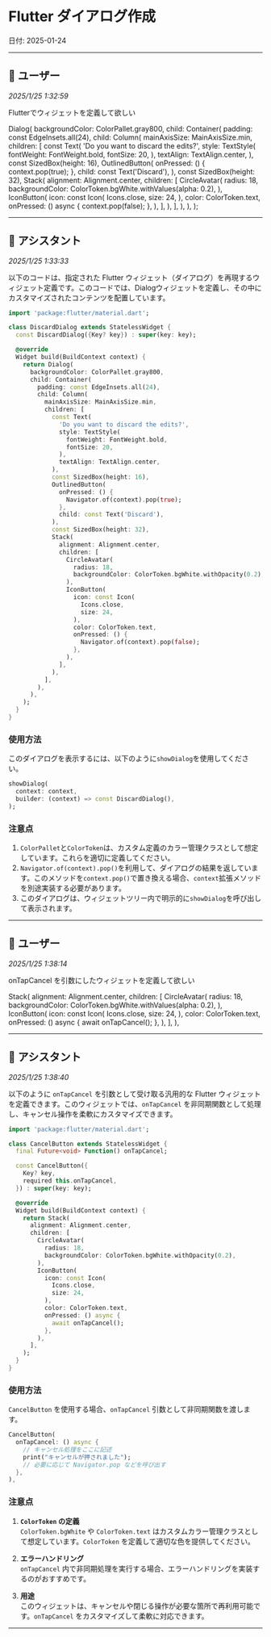 # Flutter ダイアログ作成

日付: 2025-01-24

---

## 👤 ユーザー
*2025/1/25 1:32:59*

Flutterでウィジェットを定義して欲しい

Dialog(
            backgroundColor: ColorPallet.gray800,
            child: Container(
              padding: const EdgeInsets.all(24),
              child: Column(
                mainAxisSize: MainAxisSize.min,
                children: [
                  const Text(
                    'Do you want to discard the edits?',
                    style: TextStyle(
                      fontWeight: FontWeight.bold,
                      fontSize: 20,
                    ),
                    textAlign: TextAlign.center,
                  ),
                  const SizedBox(height: 16),
                  OutlinedButton(
                    onPressed: () {
                      context.pop(true);
                    },
                    child: const Text('Discard'),
                  ),
                  const SizedBox(height: 32),
                  Stack(
                    alignment: Alignment.center,
                    children: [
                      CircleAvatar(
                        radius: 18,
                        backgroundColor:
                            ColorToken.bgWhite.withValues(alpha: 0.2),
                      ),
                      IconButton(
                        icon: const Icon(
                          Icons.close,
                          size: 24,
                        ),
                        color: ColorToken.text,
                        onPressed: () async {
                          context.pop(false);
                        },
                      ),
                    ],
                  ),
                ],
              ),
            ),
          );

---

## 🤖 アシスタント
*2025/1/25 1:33:33*

以下のコードは、指定された Flutter ウィジェット（ダイアログ）を再現するウィジェット定義です。このコードでは、Dialogウィジェットを定義し、その中にカスタマイズされたコンテンツを配置しています。

```dart
import 'package:flutter/material.dart';

class DiscardDialog extends StatelessWidget {
  const DiscardDialog({Key? key}) : super(key: key);

  @override
  Widget build(BuildContext context) {
    return Dialog(
      backgroundColor: ColorPallet.gray800,
      child: Container(
        padding: const EdgeInsets.all(24),
        child: Column(
          mainAxisSize: MainAxisSize.min,
          children: [
            const Text(
              'Do you want to discard the edits?',
              style: TextStyle(
                fontWeight: FontWeight.bold,
                fontSize: 20,
              ),
              textAlign: TextAlign.center,
            ),
            const SizedBox(height: 16),
            OutlinedButton(
              onPressed: () {
                Navigator.of(context).pop(true);
              },
              child: const Text('Discard'),
            ),
            const SizedBox(height: 32),
            Stack(
              alignment: Alignment.center,
              children: [
                CircleAvatar(
                  radius: 18,
                  backgroundColor: ColorToken.bgWhite.withOpacity(0.2),
                ),
                IconButton(
                  icon: const Icon(
                    Icons.close,
                    size: 24,
                  ),
                  color: ColorToken.text,
                  onPressed: () {
                    Navigator.of(context).pop(false);
                  },
                ),
              ],
            ),
          ],
        ),
      ),
    );
  }
}
```

### 使用方法
このダイアログを表示するには、以下のように`showDialog`を使用してください。

```dart
showDialog(
  context: context,
  builder: (context) => const DiscardDialog(),
);
```

### 注意点
1. `ColorPallet`と`ColorToken`は、カスタム定義のカラー管理クラスとして想定しています。これらを適切に定義してください。
2. `Navigator.of(context).pop()`を利用して、ダイアログの結果を返しています。このメソッドを`context.pop()`で置き換える場合、`context`拡張メソッドを別途実装する必要があります。
3. このダイアログは、ウィジェットツリー内で明示的に`showDialog`を呼び出して表示されます。

---

## 👤 ユーザー
*2025/1/25 1:38:14*

onTapCancel を引数にしたウィジェットを定義して欲しい

Stack(
              alignment: Alignment.center,
              children: [
                CircleAvatar(
                  radius: 18,
                  backgroundColor: ColorToken.bgWhite.withValues(alpha: 0.2),
                ),
                IconButton(
                  icon: const Icon(
                    Icons.close,
                    size: 24,
                  ),
                  color: ColorToken.text,
                  onPressed: () async {
                    await onTapCancel();
                  },
                ),
              ],
            ),

---

## 🤖 アシスタント
*2025/1/25 1:38:40*

以下のように `onTapCancel` を引数として受け取る汎用的な Flutter ウィジェットを定義できます。このウィジェットでは、`onTapCancel` を非同期関数として処理し、キャンセル操作を柔軟にカスタマイズできます。

```dart
import 'package:flutter/material.dart';

class CancelButton extends StatelessWidget {
  final Future<void> Function() onTapCancel;

  const CancelButton({
    Key? key,
    required this.onTapCancel,
  }) : super(key: key);

  @override
  Widget build(BuildContext context) {
    return Stack(
      alignment: Alignment.center,
      children: [
        CircleAvatar(
          radius: 18,
          backgroundColor: ColorToken.bgWhite.withOpacity(0.2),
        ),
        IconButton(
          icon: const Icon(
            Icons.close,
            size: 24,
          ),
          color: ColorToken.text,
          onPressed: () async {
            await onTapCancel();
          },
        ),
      ],
    );
  }
}
```

### 使用方法
`CancelButton` を使用する場合、`onTapCancel` 引数として非同期関数を渡します。

```dart
CancelButton(
  onTapCancel: () async {
    // キャンセル処理をここに記述
    print("キャンセルが押されました");
    // 必要に応じて Navigator.pop などを呼び出す
  },
),
```

### 注意点
1. **`ColorToken` の定義**  
   `ColorToken.bgWhite` や `ColorToken.text` はカスタムカラー管理クラスとして想定しています。`ColorToken` を定義して適切な色を提供してください。
   
2. **エラーハンドリング**  
   `onTapCancel` 内で非同期処理を実行する場合、エラーハンドリングを実装するのがおすすめです。

3. **用途**  
   このウィジェットは、キャンセルや閉じる操作が必要な箇所で再利用可能です。`onTapCancel` をカスタマイズして柔軟に対応できます。

---
